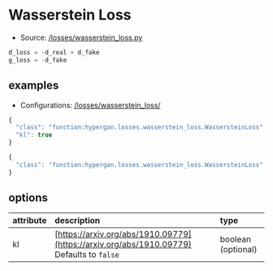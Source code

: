 # Wasserstein Loss

* Source: [/losses/wasserstein\_loss.py](https://github.com/HyperGAN/HyperGAN/tree/pytorch/hypergan/losses/wasserstein_loss.py)

```python
d_loss = -d_real + d_fake
g_loss = -d_fake
```

## examples

* Configurations: [/losses/wasserstein\_loss/](https://github.com/HyperGAN/HyperGAN/tree/pytorch/hypergan/configurations/components/losses/wasserstein_loss/)

```javascript
{
  "class": "function:hypergan.losses.wasserstein_loss.WassersteinLoss",
  "kl": true
}
```

```javascript
{
  "class": "function:hypergan.losses.wasserstein_loss.WassersteinLoss",
}
```

## options

| attribute | description | type |
| :--- | :--- | :--- |
| kl | [https://arxiv.org/abs/1910.09779](https://arxiv.org/abs/1910.09779) Defaults to `false` | boolean \(optional\) |

